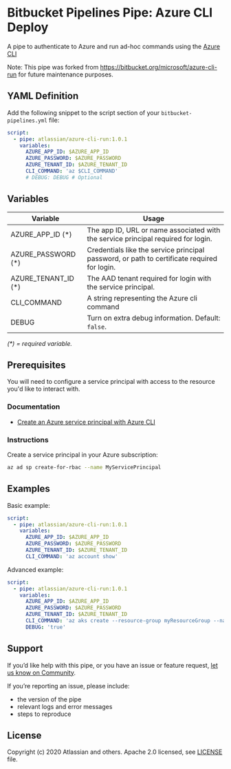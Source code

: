 # Bitbucket Pipelines Pipe: Azure CLI Deploy

A pipe to authenticate to Azure and run ad-hoc commands using the [Azure CLI](https://docs.microsoft.com/en-us/cli/azure/)

Note: This pipe was forked from https://bitbucket.org/microsoft/azure-cli-run for future maintenance purposes.

## YAML Definition

Add the following snippet to the script section of your `bitbucket-pipelines.yml` file:

```yaml
script:
  - pipe: atlassian/azure-cli-run:1.0.1
    variables:
      AZURE_APP_ID: $AZURE_APP_ID
      AZURE_PASSWORD: $AZURE_PASSWORD
      AZURE_TENANT_ID: $AZURE_TENANT_ID
      CLI_COMMAND: 'az $CLI_COMMAND'
      # DEBUG: DEBUG # Optional
```

## Variables

| Variable              | Usage                                                       |
| --------------------- | ----------------------------------------------------------- |
| AZURE_APP_ID (*)        | The app ID, URL or name associated with the service principal required for login. |
| AZURE_PASSWORD (*)      | Credentials like the service principal password, or path to certificate required for login. |
| AZURE_TENANT_ID  (*)    | The AAD tenant required for login with the service principal. |
| CLI_COMMAND           | A string representing the Azure cli command |
| DEBUG                 | Turn on extra debug information. Default: `false`. |

_(*) = required variable._

## Prerequisites

You will need to configure a service principal with access to the resource you'd like to interact with.

### Documentation

* [Create an Azure service principal with Azure CLI](https://docs.microsoft.com/en-us/cli/azure/create-an-azure-service-principal-azure-cli)

### Instructions

Create a service principal in your Azure subscription:

```sh
az ad sp create-for-rbac --name MyServicePrincipal
```

## Examples

Basic example:

```yaml
script:
  - pipe: atlassian/azure-cli-run:1.0.1
    variables:
      AZURE_APP_ID: $AZURE_APP_ID
      AZURE_PASSWORD: $AZURE_PASSWORD
      AZURE_TENANT_ID: $AZURE_TENANT_ID
      CLI_COMMAND: 'az account show'
```

Advanced example:

```yaml
script:
  - pipe: atlassian/azure-cli-run:1.0.1
    variables:
      AZURE_APP_ID: $AZURE_APP_ID
      AZURE_PASSWORD: $AZURE_PASSWORD
      AZURE_TENANT_ID: $AZURE_TENANT_ID
      CLI_COMMAND: 'az aks create --resource-group myResourceGroup --name myAKSCluster --node-count 1 --enable-addons monitoring --generate-ssh-keys'
      DEBUG: 'true'
```


## Support
If you’d like help with this pipe, or you have an issue or feature request, [let us know on Community][community].

If you’re reporting an issue, please include:

- the version of the pipe
- relevant logs and error messages
- steps to reproduce


## License
Copyright (c) 2020 Atlassian and others.
Apache 2.0 licensed, see [LICENSE](LICENSE) file.


[community]: https://community.atlassian.com/t5/forums/postpage/board-id/bitbucket-pipelines-questions?add-tags=pipes,azure,cli